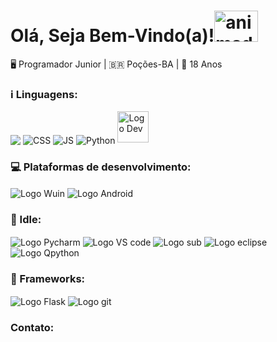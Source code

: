 <!DOCTYPE html>
<html lang='pt-BR'>
  <head>
    <meta charset='UTF-8'>
    <link rel='stylesheet' href='normalize.css'>
  </head>
  <body>
    <div class="container">
      <h1>Olá, Seja Bem-Vindo(a)!<img src="image/ghost.gif" alt="animado" height="50" width="70"></h1>
      <p>
        🖥 Programador Junior | 🇧🇷 Poções-BA | 🎈 18 Anos
      </p>      
      <h3>ℹ Linguagens:</h3>
      <img align="center" src="https://img.shields.io/badge/HTML5-E34F26?style=for-the&logo=html5&logoColor=white">
      <img align="center" alt="CSS" src="https://img.shields.io/badge/CSS3-1572B6?style=for-the&logo=css3&logoColor=white">
      <img align="center" alt="JS" src="https://img.shields.io/badge/JavaScript-F7DF1E?style=for-the&logo=javascript&logoColor=black">
      <img align="center" alt="Python" src="https://img.shields.io/badge/Python-3776AB?style=for-the&logo=python&logoColor=white">
      <img src="image/developer.gif" alt="Logo Dev" height="50" width="50">
      <h3>💻 Plataformas de desenvolvimento:</h3>
      <img align="center" src="https://img.shields.io/badge/Windows-0078D6?style=for-the&logo=windows&logoColor=white" alt="Logo Wuin">
      <img align="center" src="https://img.shields.io/badge/Android-3DDC84?style=for-the&logo=android&logoColor=white" alt="Logo Android">
      <h3>📌 Idle:</h3>
      <img align="center" src="https://img.shields.io/badge/pycharm-143?style=for-the&logo=pycharm&logoColor=black&color=black&labelColor=green" alt="Logo Pycharm">
      <img align="center" src="https://img.shields.io/badge/VScode-6C33AF?style=for-the&logo=visual%20studio" alt="Logo VS code">
      <img align="center" src="https://img.shields.io/badge/sublime_text-%23575757.svg?&style=for-the&logo=sublime-text&logoColor=important" alt="Logo sub">
      <img align="center" src="https://img.shields.io/badge/Eclipse-2C2255?style=for-the&logo=eclipse&logoColor=white" alt="Logo eclipse">
      <img align="center" src="https://img.shields.io/badge/PyDroid-blue?style=for-the&logo=android&logoColor=white" alt="Logo Qpython">  
      <h3>🚀 Frameworks:</h3>
      <img align="center" src="https://img.shields.io/badge/Flask-000000?style=for-the&logo=flask&logoColor=white" alt="Logo Flask">
      <img align="center" src="https://img.shields.io/badge/Git-F05032?style=for-the&logo=git&logoColor=white" alt="Logo git">
      <h3>Contato:</h3>
    </div>
  </body>
</html>
